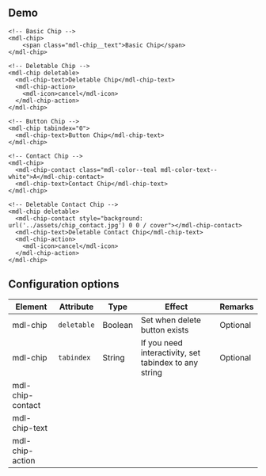 ## Demo

```html_demo
<!-- Basic Chip -->
<mdl-chip>
    <span class="mdl-chip__text">Basic Chip</span>
</mdl-chip>

<!-- Deletable Chip -->
<mdl-chip deletable>
  <mdl-chip-text>Deletable Chip</mdl-chip-text>
  <mdl-chip-action>
    <mdl-icon>cancel</mdl-icon>
  </mdl-chip-action>
</mdl-chip>

<!-- Button Chip -->
<mdl-chip tabindex="0">
  <mdl-chip-text>Button Chip</mdl-chip-text>
</mdl-chip>
```

```html_demo
<!-- Contact Chip -->
<mdl-chip>
  <mdl-chip-contact class="mdl-color--teal mdl-color-text--white">A</mdl-chip-contact>
  <mdl-chip-text>Contact Chip</mdl-chip-text>
</mdl-chip>

<!-- Deletable Contact Chip -->
<mdl-chip deletable>
  <mdl-chip-contact style="background: url('../assets/chip_contact.jpg') 0 0 / cover"></mdl-chip-contact>
  <mdl-chip-text>Deletable Contact Chip</mdl-chip-text>
  <mdl-chip-action>
    <mdl-icon>cancel</mdl-icon>
  </mdl-chip-action>
</mdl-chip>
```

## Configuration options

| Element | Attribute | Type | Effect | Remarks |
|---------|-----------|------|--------|---------|
| mdl-chip | `deletable` | Boolean | Set when delete button exists | Optional |
| mdl-chip | `tabindex` | String | If you need interactivity, set tabindex to any string | Optional |
| mdl-chip-contact | | | | |
| mdl-chip-text | | | | |
| mdl-chip-action | | | | |
